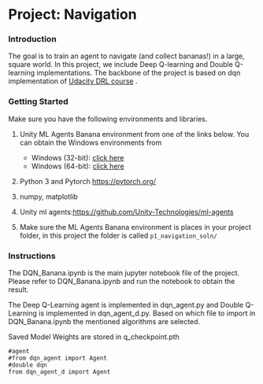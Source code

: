 
# Project: Navigation

### Introduction

The goal is to train an agent to navigate (and collect bananas!) in a large, square world. In this project, we include Deep Q-learning and Double Q-learning implementations. 
The backbone of the project is based on dqn implementation of [Udacity DRL course](https://github.com/udacity/deep-reinforcement-learning/tree/master/dqn) .

### Getting Started

Make sure you have the following environments and libraries.

1. Unity ML Agents Banana environment from one of the links below. You can obtain the Windows environments from
    - Windows (32-bit): [click here](https://s3-us-west-1.amazonaws.com/udacity-drlnd/P1/Banana/Banana_Windows_x86.zip)
    - Windows (64-bit): [click here](https://s3-us-west-1.amazonaws.com/udacity-drlnd/P1/Banana/Banana_Windows_x86_64.zip)

2. Python 3 and Pytorch https://pytorch.org/

3. numpy, matplotlib

4. Unity ml agents:https://github.com/Unity-Technologies/ml-agents

5. Make sure the ML Agents Banana environment is places in your project folder, in this project the folder is called `p1_navigation_soln/`

### Instructions

The DQN_Banana.ipynb is the main jupyter notebook file of the project. Please refer to DQN_Banana.ipynb and run the notebook to obtain the result.


The Deep Q-Learning agent is implemented in dqn_agent.py and Double Q-Learning is implemented in dqn_agent_d.py. Based on which file to import in DQN_Banana.ipynb the mentioned algorithms are selected.

Saved Model Weights are stored in q_checkpoint.pth 



```
#agent
#from dqn_agent import Agent 
#double dqn
from dqn_agent_d import Agent 
```

